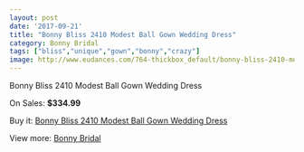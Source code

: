 ```yaml
---
layout: post
date: '2017-09-21'
title: "Bonny Bliss 2410 Modest Ball Gown Wedding Dress"
category: Bonny Bridal
tags: ["bliss","unique","gown","bonny","crazy"]
image: http://www.eudances.com/764-thickbox_default/bonny-bliss-2410-modest-ball-gown-wedding-dress.jpg
---
```

Bonny Bliss 2410 Modest Ball Gown Wedding Dress

On Sales: **$334.99**
<a href="https://www.eudances.com/en/bonny-bridal/252-bonny-bliss-2410-modest-ball-gown-wedding-dress.html"><amp-img layout="responsive" width="600" height="600" src="//www.eudances.com/764-thickbox_default/bonny-bliss-2410-modest-ball-gown-wedding-dress.jpg" alt="Bonny Bliss 2410 Modest Ball Gown Wedding Dress 0" /></a>
<a href="https://www.eudances.com/en/bonny-bridal/252-bonny-bliss-2410-modest-ball-gown-wedding-dress.html"><amp-img layout="responsive" width="600" height="600" src="//www.eudances.com/765-thickbox_default/bonny-bliss-2410-modest-ball-gown-wedding-dress.jpg" alt="Bonny Bliss 2410 Modest Ball Gown Wedding Dress 1" /></a>

Buy it: [Bonny Bliss 2410 Modest Ball Gown Wedding Dress](https://www.eudances.com/en/bonny-bridal/252-bonny-bliss-2410-modest-ball-gown-wedding-dress.html "Bonny Bliss 2410 Modest Ball Gown Wedding Dress")

View more: [Bonny Bridal](https://www.eudances.com/en/3-bonny-bridal "Bonny Bridal")
